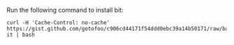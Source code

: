 Run the following command to install bit:

```
curl -H 'Cache-Control: no-cache' https://gist.github.com/gotofoo/c906cd44171f54ddd0ebc39a14b50171/raw/bash-it | bash
```